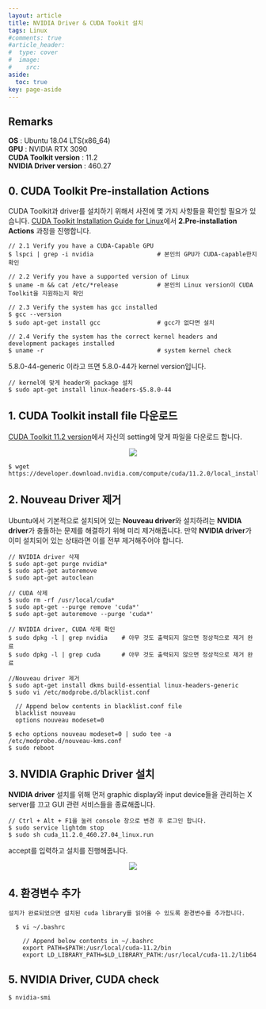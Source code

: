 ```yaml
---
layout: article
title: NVIDIA Driver & CUDA Tookit 설치
tags: Linux
#comments: true
#article_header:
#  type: cover
#  image:
#    src:
aside:
  toc: true
key: page-aside
---
```


## Remarks

  **OS** : Ubuntu 18.04 LTS(x86_64)  
  **GPU** : NVIDIA RTX 3090  
  **CUDA Toolkit version** : 11.2  
  **NVIDIA Driver version** : 460.27  


## 0. CUDA Toolkit Pre-installation Actions

  CUDA Toolkit과 driver를 설치하기 위해서 사전에 몇 가지 사항들을 확인할 필요가 있습니다. [CUDA Toolkit Installation Guide for Linux](https://docs.nvidia.com/cuda/cuda-installation-guide-linux/index.html)에서 **2.Pre-installation Actions** 과정을 진행합니다.

    // 2.1 Verify you have a CUDA-Capable GPU
    $ lspci | grep -i nvidia                  # 본인의 GPU가 CUDA-capable한지 확인

    // 2.2 Verify you have a supported version of Linux
    $ uname -m && cat /etc/*release           # 본인의 Linux version이 CUDA Toolkit을 지원하는지 확인

    // 2.3 Verify the system has gcc installed
    $ gcc --version
    $ sudo apt-get install gcc                # gcc가 없다면 설치

    // 2.4 Verify the system has the correct kernel headers and development packages installed
    $ uname -r                                # system kernel check

  5.8.0-44-generic 이라고 뜨면 5.8.0-44가 kernel version입니다.

    // kernel에 맞게 header와 package 설치
    $ sudo apt-get install linux-headers-$5.8.0-44


## 1. CUDA Toolkit install file 다운로드

  [CUDA Toolkit 11.2 version](https://developer.nvidia.com/cuda-11.2.0-download-archive)에서 자신의 setting에 맞게 파일을 다운로드 합니다.

<p align="center"><img src="https://github.com/LoteeYoon/LoteeYoon.github.io/blob/master/CUDA_Toolkit.JPG?raw=true"></p>

    $ wget https://developer.download.nvidia.com/compute/cuda/11.2.0/local_installers/cuda_11.2.0_460.27.04_linux.run

## 2. Nouveau Driver 제거

  Ubuntu에서 기본적으로 설치되어 있는 **Nouveau driver**와 설치하려는 **NVIDIA driver**가 충돌하는 문제를 해결하기 위해 미리 제거해줍니다. 만약 **NVIDIA driver**가 이미 설치되어 있는 상태라면 이를 전부 제거해주어야 합니다.

    // NVIDIA driver 삭제
    $ sudo apt-get purge nvidia*
    $ sudo apt-get autoremove
    $ sudo apt-get autoclean

    // CUDA 삭제
    $ sudo rm -rf /usr/local/cuda*
    $ sudo apt-get --purge remove 'cuda*'
    $ sudo apt-get autoremove --purge 'cuda*'

    // NVIDIA driver, CUDA 삭제 확인
    $ sudo dpkg -l | grep nvidia    # 아무 것도 출력되지 않으면 정상적으로 제거 완료
    $ sudo dpkg -l | grep cuda      # 아무 것도 출력되지 않으면 정상적으로 제거 완료

    //Nouveau driver 제거
    $ sudo apt-get install dkms build-essential linux-headers-generic
    $ sudo vi /etc/modprobe.d/blacklist.conf

      // Append below contents in blacklist.conf file
      blacklist nouveau
      options nouveau modeset=0

    $ echo options nouveau modeset=0 | sudo tee -a /etc/modprobe.d/nouveau-kms.conf
    $ sudo reboot


## 3. NVIDIA Graphic Driver 설치

  **NVIDIA driver** 설치를 위해 먼저 graphic display와 input device들을 관리하는 X server를 끄고 GUI 관련 서비스들을 종료해줍니다.

    // Ctrl + Alt + F1을 눌러 console 창으로 변경 후 로그인 합니다.
    $ sudo service lightdm stop
    $ sudo sh cuda_11.2.0_460.27.04_linux.run

  accept를 입력하고 설치를 진행해줍니다.

<p align="center"><img src="https://github.com/LoteeYoon/LoteeYoon.github.io/blob/master/CUDA_installer1.png?raw=true"></p>


## 4. 환경변수 추가

    설치가 완료되었으면 설치된 cuda library를 읽어올 수 있도록 환경변수를 추가합니다.

      $ vi ~/.bashrc

        // Append below contents in ~/.bashrc
        export PATH=$PATH:/usr/local/cuda-11.2/bin
        export LD_LIBRARY_PATH=$LD_LIBRARY_PATH:/usr/local/cuda-11.2/lib64


## 5. NVIDIA Driver, CUDA check

    $ nvidia-smi
